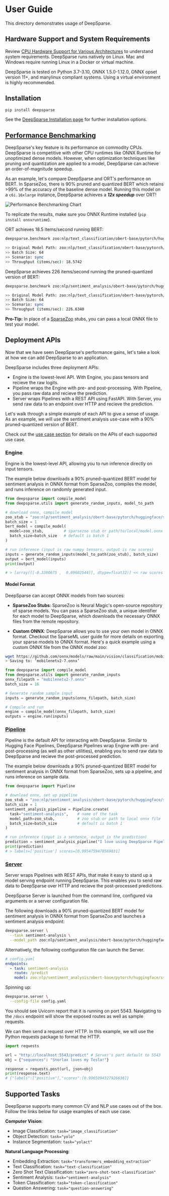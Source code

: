 # User Guide

This directory demonstrates usage of DeepSparse.

## Hardware Support and System Requirements

Review [CPU Hardware Support for Various Architectures](https://docs.neuralmagic.com/deepsparse/source/hardware.html) to understand system requirements. DeepSparse runs natively on Linux. Mac and Windows require running Linux in a Docker or virtual machine.

DeepSparse is tested on Python 3.7-3.10, ONNX 1.5.0-1.12.0, ONNX opset version 11+, and manylinux compliant systems. Using a virtual environment is highly recommended.

## Installation

```bash
pip install deepsparse
```

See the [DeepSparse Installation page](https://docs.neuralmagic.com/get-started/install/deepsparse) for further installation options.

## [Performance Benchmarking](deepsparse-benchmarking.md)

DeepSparse's key feature is its performance on commodity CPUs. DeepSparse is competitive with other CPU runtimes
like ONNX Runtime for unoptimized dense models. However, when optimization techniques like pruning and quantization 
are applied to a model, DeepSparse can achieve an order-of-magnitude speedup.

As an example, let's compare DeepSparse and ORT's performance on BERT. In SparseZoo, there is 90% pruned and quantized 
BERT which retains >99% of the accuracy of the baseline dense model. 
Running this model on a `c6i.16xlarge` instance, DeepSparse achieves a ***12x speedup*** over ORT!

![Performance Benchmarking Chart](https://raw.githubusercontent.com/neuralmagic/docs/rs/use-case-update/src/images/bert-performance-chart.png)

To replicate the results, make sure you ONNX Runtime installed (`pip install onnxruntime`).

ORT achieves 18.5 items/second running BERT:
```bash
deepsparse.benchmark zoo:nlp/text_classification/obert-base/pytorch/huggingface/mnli/base-none -b 64 -s sync -nstreams 1 -i [64,384] -e onnxruntime

>> Original Model Path: zoo:nlp/text_classification/obert-base/pytorch/huggingface/mnli/base-none
>> Batch Size: 64
>> Scenario: sync
>> Throughput (items/sec): 18.5742
```

DeepSparse achieves 226 items/second running the pruned-quantized version of BERT:

```bash
deepsparse.benchmark zoo:nlp/sentiment_analysis/obert-base/pytorch/huggingface/sst2/pruned90_quant-none -b 32 -s sync -nstreams 1 -e onnxruntime

>> Original Model Path: zoo:nlp/text_classification/obert-base/pytorch/huggingface/mnli/pruned90_quant-none
>> Batch Size: 64
>> Scenario: sync
>> Throughput (items/sec): 226.6340
```

**Pro-Tip:** In place of a [SparseZoo](https://sparsezoo.neuralmagic.com/) stubs, you can pass a local ONNX file to test your model.

## Deployment APIs

Now that we have seen DeepSparse's performance gains, let's take a look at how we can add DeepSparse to an application.

DeepSparse includes three deployment APIs:
- Engine is the lowest-level API. With Engine, you pass tensors and recieve the raw logits.
- Pipeline wraps the Engine with pre- and post-processing. With Pipeline, you pass raw data and
recieve the prediction.
- Server wraps Pipelines with a REST API using FastAPI. With Server, you send raw data to an endpoint over HTTP
and recieve the prediction.

Let's walk through a simple example of each API to give a sense of usage. As an example, we will use
the sentiment analysis use-case with a 90% pruned-quantized version of BERT. 

Check out the [use case section](/use-cases) for details on the APIs of each supported use case.

### Engine

Engine is the lowest-level API, allowing you to run inference directly on input tensors.

The example below downloads a 90% pruned-quantized BERT model for sentiment analysis 
in ONNX format from SparseZoo, compiles the model, and runs inference on randomly generated input.

```python
from deepsparse import compile_model
from deepsparse.utils import generate_random_inputs, model_to_path

# download onnx, compile model
zoo_stub = "zoo:nlp/sentiment_analysis/obert-base/pytorch/huggingface/sst2/pruned90_quant-none"  
batch_size = 1
bert_model = compile_model(
  model=zoo_stub,         # sparsezoo stub or path/to/local/model.onnx
  batch_size=batch_size   # default is batch 1
)

# run inference (input is raw numpy tensors, output is raw scores)
inputs = generate_random_inputs(model_to_path(zoo_stub), batch_size)
output = bert_model(inputs)
print(output)

# > [array([[-0.3380675 ,  0.09602544]], dtype=float32)] << raw scores
```

#### Model Format

DeepSparse can accept ONNX models from two sources:

- **SparseZoo Stubs**: SparseZoo is Neural Magic's open-source repository of sparse models. You can pass a SparseZoo stub, a unique identifier for
each model to DeepSparse, which downloads the necessary ONNX files from the remote repository. 

- **Custom ONNX**: DeepSparse allows you to use your own model in ONNX format. Checkout the SparseML user guide for more details on exporting
your sparse models to ONNX format. Here's a quick example using a custom ONNX file from the ONNX model zoo:

```bash
wget https://github.com/onnx/models/raw/main/vision/classification/mobilenet/model/mobilenetv2-7.onnx
> Saving to: ‘mobilenetv2-7.onnx’
```

```python
from deepsparse import compile_model
from deepsparse.utils import generate_random_inputs
onnx_filepath = "mobilenetv2-7.onnx"
batch_size = 16

# Generate random sample input
inputs = generate_random_inputs(onnx_filepath, batch_size)

# Compile and run
engine = compile_model(onnx_filepath, batch_size)
outputs = engine.run(inputs)
```

### [Pipeline](deepsparse-pipeline.md)

Pipeline is the default API for interacting with DeepSparse. Similar to Hugging Face Pipelines,
DeepSparse Pipelines wrap Engine with pre- and post-processing (as well as other utilities), 
enabling you to send raw data to DeepSparse and recieve the post-processed prediction.

The example below downloads a 90% pruned-quantized BERT model for sentiment analysis 
in ONNX format from SparseZoo, sets up a pipeline, and runs inference on sample data.

```python
from deepsparse import Pipeline

# download onnx, set up pipeline
zoo_stub = "zoo:nlp/sentiment_analysis/obert-base/pytorch/huggingface/sst2/pruned90_quant-none"  
batch_size = 1
sentiment_analysis_pipeline = Pipeline.create(
  task="sentiment-analysis",    # name of the task
  model_path=zoo_stub,          # zoo stub or path to local onnx file
  batch_size=batch_size         # default is batch 1
)

# run inference (input is a sentence, output is the prediction)
prediction = sentiment_analysis_pipeline("I love using DeepSparse Pipelines")
print(prediction)
# > labels=['positive'] scores=[0.9954759478569031]
```


### [Server](deepsparse-server.md)

Server wraps Pipelines with REST APIs, that make it easy to stand up a model serving endpoint
running DeepSparse. This enables you to send raw data to DeepSparse over HTTP and recieve the post-processed
predictions.

DeepSparse Server is launched from the command line, configured via arguments or a server configuration file.

The following downloads a 90% pruned-quantized BERT model for sentiment analysis in ONNX format
from SparseZoo and launches a sentiment analysis endpoint:

```bash
deepsparse.server \
  --task sentiment-analysis \
  --model_path zoo:nlp/sentiment_analysis/obert-base/pytorch/huggingface/sst2/pruned90_quant-none
```

Alternatively, the following configuration file can launch the Server.

```yaml
# config.yaml
endpoints:
  - task: sentiment-analysis
    route: /predict
    model: zoo:nlp/sentiment_analysis/obert-base/pytorch/huggingface/sst2/pruned90_quant-none
```

Spinning up:
```bash
deepsparse.server \
  --config-file config.yaml
```

You should see Uvicorn report that it is running on port 5543. Navigating to the `/docs` endpoint will
show the exposed routes as well as sample requests.

We can then send a request over HTTP. In this example, we will use the Python requests package
to format the HTTP.

```python
import requests

url = "http://localhost:5543/predict" # Server's port default to 5543
obj = {"sequences": "Snorlax loves my Tesla!"}

response = requests.post(url, json=obj)
print(response.text)
# {"labels":["positive"],"scores":[0.9965094327926636]}
```

## Supported Tasks

DeepSparse supports many common CV and NLP use cases out of the box. Follow the links below for 
usage examples of each use case.

**Computer Vision**:
- Image Classification: `task="image_classification"`
- Object Detection: `task="yolo"`
- Instance Segmentation: `task="yolact"`

**Natural Language Processing**:
- Embedding Extraction: `task="transformers_embedding_extraction"`
- Text Classification: `task="text-classification"`
- Zero Shot Text Classification: `task="zero-shot-text-classification"` 
- Sentiment Analysis: `task="sentiment-analysis"`
- Token Classification: `task="token-classification"`
- Question Answering: `task="question-answering"`
